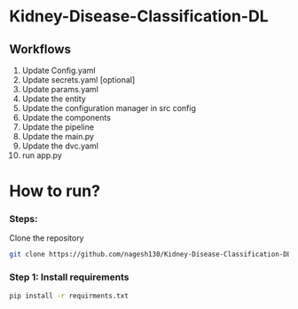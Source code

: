 # Kidney-Disease-Classification-DL


## Workflows
1. Update Config.yaml
2. Update secrets.yaml [optional]
3. Update params.yaml
4. Update the entity
5. Update the configuration manager in src config
6. Update the components
7. Update the pipeline
8. Update the main.py
9. Update the dvc.yaml
10. run app.py

# How to run?

### Steps:
Clone the repository

```bash
git clone https://github.com/nagesh130/Kidney-Disease-Classification-DL
```

### Step 1: Install requirements
```bash
pip install -r requirments.txt
```
